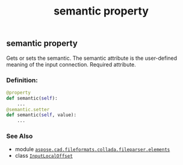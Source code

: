 ﻿---
title: semantic property
second_title: Aspose.CAD for Python via .NET API References
description: 
type: docs
weight: 40
url: /python-net/aspose.cad.fileformats.collada.fileparser.elements/inputlocaloffset/semantic/
is_root: false
---

## semantic property


Gets or sets the semantic.
The semantic attribute is the user-defined meaning of the input connection.
Required attribute.
### Definition:
```python
@property
def semantic(self):
    ...
@semantic.setter
def semantic(self, value):
    ...
```

### See Also
* module [`aspose.cad.fileformats.collada.fileparser.elements`](../../)
* class [`InputLocalOffset`](/cad/python-net/aspose.cad.fileformats.collada.fileparser.elements/inputlocaloffset)
